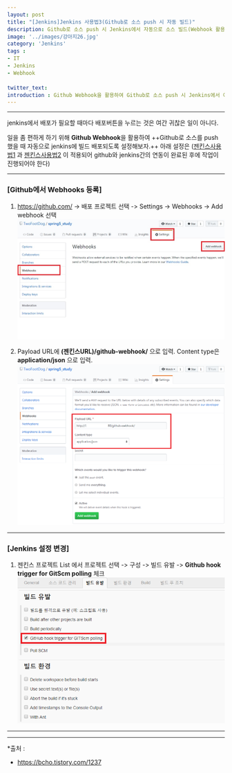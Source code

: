 ```yaml
---
layout: post
title: "[Jenkins]Jenkins 사용법3(Github로 소스 push 시 자동 빌드)"
description: Github로 소스 push 시 Jenkins에서 자동으로 소스 빌드(Webhook 활용)
image: '../images/강아지26.jpg'
category: 'Jenkins'
tags : 
- IT
- Jenkins
- Webhook

twitter_text: 
introduction : Github Webhook을 활용하여 Github로 소스 push 시 Jenkins에서 이를 인지하고 자동으로 소스가 빌드되도록 설정해보자.
---
```






_ _ _

jenkins에서 배포가 필요할 때마다 배포버튼을 누르는 것은 여간 귀찮은 일이 아니다. 

일을 좀 편하게 하기 위해 **Github Webhook**을 활용하여 ++Github로 소스를 push 했을 때 자동으로 jenkins에 빌드 배포되도록 설정해보자.++  아래 설정은 ([젠킨스사용법1](https://twofootdog.github.io/Jenkins-Jenkins-%EC%82%AC%EC%9A%A9%EB%B2%951(%EC%9A%B0%EB%B6%84%ED%88%AC%EC%97%90%EC%84%9C-Jenkins-%EC%8B%9C%EC%9E%91%ED%95%98%EA%B8%B0)/) 과 [젠킨스사용법2](https://twofootdog.github.io/Jenkins-Jenkins-%EC%82%AC%EC%9A%A9%EB%B2%952(Jenkins%EC%99%80-Github-%EC%97%B0%EB%8F%99%ED%95%98%EA%B8%B0)/) 이 적용되어 github와 jenkins간의 연동이 완료된 후에 작업이 진행되어야 한다) 




_ _ _



### [Github에서 Webhooks 등록]

1) <https://github.com/> -> 배포 프로젝트 선택 -> Settings -> Webhooks -> Add webhook 선택
![1](../images/jenkins3_20190222_1.jpg)

2) Payload URL에 **(젠킨스URL)/github-webhook/** 으로 입력. Content type은 **application/json** 으로 입력.
![2](../images/jenkins3_20190222_2.jpg)


_ _ _



### [Jenkins 설정 변경]

1) 젠킨스 프로젝트 List 에서 프로젝트 선택 -> 구성 -> 빌드 유발 -> **Github hook trigger for GitScm polling** 체크
![3](../images/jenkins3_20190222_3.jpg)

_ _ _









_ _ _


*출처 : 
- <https://bcho.tistory.com/1237>
